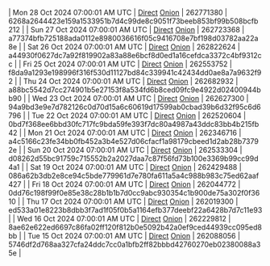 | Mon 28 Oct 2024 07:00:01 AM UTC | [Direct](https://oshi.at/JDPz) [Onion](http://5ety7tpkim5me6eszuwcje7bmy25pbtrjtue7zkqqgziljwqy3rrikqd.onion/JDPz) | 262771380 | 6268a2644423e159a1533951b7d4c99de8c9051f73beeb853bf99b508bcfb212 | 
| Sun 27 Oct 2024 07:00:01 AM UTC | [Direct](https://oshi.at/NpKg) [Onion](http://5ety7tpkim5me6eszuwcje7bmy25pbtrjtue7zkqqgziljwqy3rrikqd.onion/NpKg) | 262723368 | a77374bfb725188ada0112e8980036616f05c9416708e7bf198d03782aa22a8e | 
| Sat 26 Oct 2024 07:00:01 AM UTC | [Direct](https://oshi.at/Awqc) [Onion](http://5ety7tpkim5me6eszuwcje7bmy25pbtrjtue7zkqqgziljwqy3rrikqd.onion/Awqc) | 262822624 | a44930f0627dc7a92f819902a83a88e6bcf8d0ed1a16cefdca3372c4bf9312cc | 
| Fri 25 Oct 2024 07:00:01 AM UTC | [Direct](https://oshi.at/nnjj) [Onion](http://5ety7tpkim5me6eszuwcje7bmy25pbtrjtue7zkqqgziljwqy3rrikqd.onion/nnjj) | 262553752 | f8da9a1293e198996f316f530d11127bd84c339941c42434dd0ae8a7a9632f92 | 
| Thu 24 Oct 2024 07:00:01 AM UTC | [Direct](https://oshi.at/RsMv) [Onion](http://5ety7tpkim5me6eszuwcje7bmy25pbtrjtue7zkqqgziljwqy3rrikqd.onion/RsMv) | 262682932 | a88bc5542d7cc274901b5e27153f8a534fd6b8ced09fc9e4922d02400944bb90 | 
| Wed 23 Oct 2024 07:00:01 AM UTC | [Direct](https://oshi.at/EjSv) [Onion](http://5ety7tpkim5me6eszuwcje7bmy25pbtrjtue7zkqqgziljwqy3rrikqd.onion/EjSv) | 262627300 | 94a9bd3e9e7d782126c0d70d15a6c60619d17599ab0cbad39b6d32f95c6d6796 | 
| Tue 22 Oct 2024 07:00:01 AM UTC | [Direct](https://oshi.at/PWCk) [Onion](http://5ety7tpkim5me6eszuwcje7bmy25pbtrjtue7zkqqgziljwqy3rrikqd.onion/PWCk) | 262520604 | 0bd7f368ee6bbd30fc717fc9bda59fe393f7dc80a4987a43ddc83bb4b215fb42 | 
| Mon 21 Oct 2024 07:00:01 AM UTC | [Direct](https://oshi.at/rSMi) [Onion](http://5ety7tpkim5me6eszuwcje7bmy25pbtrjtue7zkqqgziljwqy3rrikqd.onion/rSMi) | 262346716 | a4c5166c23fe34bb0fb452a3b4e527d06cfacf1a98179cbeed1d2ab28b73792e | 
| Sun 20 Oct 2024 07:00:01 AM UTC | [Direct](https://oshi.at/ozWV) [Onion](http://5ety7tpkim5me6eszuwcje7bmy25pbtrjtue7zkqqgziljwqy3rrikqd.onion/ozWV) | 262533304 | d08262d55bc91759c715552b2a2027daa7c87f56fd73b100e3369b99cc99d4a1 | 
| Sat 19 Oct 2024 07:00:01 AM UTC | [Direct](https://oshi.at/hiEh) [Onion](http://5ety7tpkim5me6eszuwcje7bmy25pbtrjtue7zkqqgziljwqy3rrikqd.onion/hiEh) | 262429488 | 086a62b3db2e8ce94c5bde779961d7e780fa611a5a4c988b983c75ed62aaf427 | 
| Fri 18 Oct 2024 07:00:01 AM UTC | [Direct](https://oshi.at/KXvV) [Onion](http://5ety7tpkim5me6eszuwcje7bmy25pbtrjtue7zkqqgziljwqy3rrikqd.onion/KXvV) | 262044772 | 0dd76c198f99f0e85e38c28b1b1b7d0cc9abc930354c1b900de75a302f0f3610 | 
| Thu 17 Oct 2024 07:00:01 AM UTC | [Direct](https://oshi.at/KSEu) [Onion](http://5ety7tpkim5me6eszuwcje7bmy25pbtrjtue7zkqqgziljwqy3rrikqd.onion/KSEu) | 262019300 | ed533a01e8223b8dbb3f7ad1f05f0b5a1164efb377deebf22a6428b7d7c11e93 | 
| Wed 16 Oct 2024 07:00:01 AM UTC | [Direct](https://oshi.at/JDbW) [Onion](http://5ety7tpkim5me6eszuwcje7bmy25pbtrjtue7zkqqgziljwqy3rrikqd.onion/JDbW) | 262229812 | 8ae62e622ed6697c86fa02ff120f812b0e5092b42a0ef9ced44939cc095ed8bb | 
| Tue 15 Oct 2024 07:00:01 AM UTC | [Direct](https://oshi.at/VQCv) [Onion](http://5ety7tpkim5me6eszuwcje7bmy25pbtrjtue7zkqqgziljwqy3rrikqd.onion/VQCv) | 262088056 | 5746df2d768aa327cfa24ddc7cc0a1bfb2ff82bbbd42760270eb02380088a35e | 
